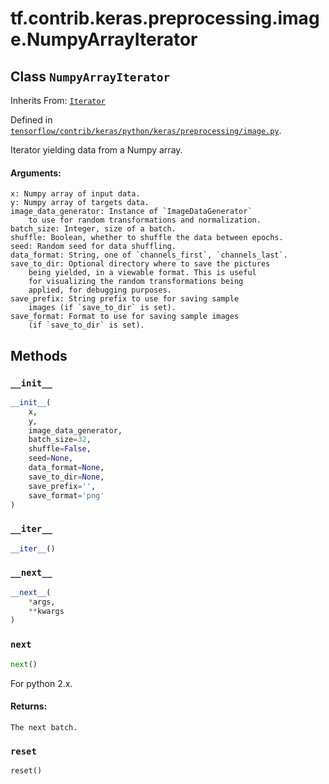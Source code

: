 <div itemscope itemtype="http://developers.google.com/ReferenceObject">
<meta itemprop="name" content="tf.contrib.keras.preprocessing.image.NumpyArrayIterator" />
<meta itemprop="property" content="__init__"/>
<meta itemprop="property" content="__iter__"/>
<meta itemprop="property" content="__next__"/>
<meta itemprop="property" content="next"/>
<meta itemprop="property" content="reset"/>
</div>

# tf.contrib.keras.preprocessing.image.NumpyArrayIterator

## Class `NumpyArrayIterator`

Inherits From: [`Iterator`](../../../../../tf/contrib/keras/preprocessing/image/Iterator.md)



Defined in [`tensorflow/contrib/keras/python/keras/preprocessing/image.py`](https://www.tensorflow.org/code/tensorflow/contrib/keras/python/keras/preprocessing/image.py).

Iterator yielding data from a Numpy array.

#### Arguments:

    x: Numpy array of input data.
    y: Numpy array of targets data.
    image_data_generator: Instance of `ImageDataGenerator`
        to use for random transformations and normalization.
    batch_size: Integer, size of a batch.
    shuffle: Boolean, whether to shuffle the data between epochs.
    seed: Random seed for data shuffling.
    data_format: String, one of `channels_first`, `channels_last`.
    save_to_dir: Optional directory where to save the pictures
        being yielded, in a viewable format. This is useful
        for visualizing the random transformations being
        applied, for debugging purposes.
    save_prefix: String prefix to use for saving sample
        images (if `save_to_dir` is set).
    save_format: Format to use for saving sample images
        (if `save_to_dir` is set).

## Methods

<h3 id="__init__"><code>__init__</code></h3>

``` python
__init__(
    x,
    y,
    image_data_generator,
    batch_size=32,
    shuffle=False,
    seed=None,
    data_format=None,
    save_to_dir=None,
    save_prefix='',
    save_format='png'
)
```



<h3 id="__iter__"><code>__iter__</code></h3>

``` python
__iter__()
```



<h3 id="__next__"><code>__next__</code></h3>

``` python
__next__(
    *args,
    **kwargs
)
```



<h3 id="next"><code>next</code></h3>

``` python
next()
```

For python 2.x.

#### Returns:

    The next batch.

<h3 id="reset"><code>reset</code></h3>

``` python
reset()
```






